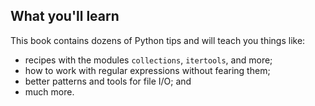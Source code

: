 ## What you'll learn

This book contains dozens of Python tips and will teach you things like:

 - recipes with the modules `collections`, `itertools`, and more;
 - how to work with regular expressions without fearing them;
 - better patterns and tools for file I/O; and
 - much more.
